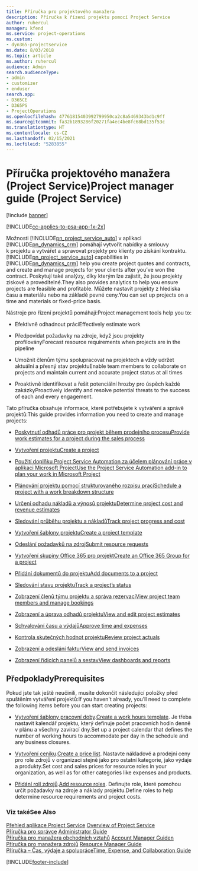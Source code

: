 ```yaml
---
title: Příručka pro projektového manažera
description: Příručka k řízení projektu pomocí Project Service
author: ruhercul
manager: kfend
ms.service: project-operations
ms.custom:
- dyn365-projectservice
ms.date: 8/03/2018
ms.topic: article
ms.author: ruhercul
audience: Admin
search.audienceType:
- admin
- customizer
- enduser
search.app:
- D365CE
- D365PS
- ProjectOperations
ms.openlocfilehash: 47761815403992799950ca2c8a5469343bd1c9ff
ms.sourcegitcommit: fa32b1893286f20271fa4ec4be8fc68bd135f53c
ms.translationtype: HT
ms.contentlocale: cs-CZ
ms.lasthandoff: 02/15/2021
ms.locfileid: "5283855"
---
```

# <a name="project-manager-guide-project-service"></a><span data-ttu-id="767e1-103">Příručka projektového manažera (Project Service)</span><span class="sxs-lookup"><span data-stu-id="767e1-103">Project manager guide (Project Service)</span></span>

[!include [banner](../includes/psa-now-project-operations.md)]

[!INCLUDE[cc-applies-to-psa-app-1x-2x](../includes/cc-applies-to-psa-app-1x-2x.md)]

<span data-ttu-id="767e1-104">Možnosti [!INCLUDE[pn_project_service_auto](../includes/pn-project-service-auto.md)] v aplikaci [!INCLUDE[pn_dynamics_crm](../includes/pn-dynamics-crm.md)] pomáhají vytvořit nabídky a smlouvy k projektu a vytvářet a spravovat projekty pro klienty po získání kontraktu.</span><span class="sxs-lookup"><span data-stu-id="767e1-104">[!INCLUDE[pn_project_service_auto](../includes/pn-project-service-auto.md)] capabilities in [!INCLUDE[pn_dynamics_crm](../includes/pn-dynamics-crm.md)] help you create project quotes and contracts, and create and manage projects for your clients after you’ve won the contract.</span></span> <span data-ttu-id="767e1-105">Poskytují také analýzy, díky kterým lze zajistit, že jsou projekty ziskové a proveditelné.</span><span class="sxs-lookup"><span data-stu-id="767e1-105">They also provides analytics to help you ensure projects are feasible and profitable.</span></span> <span data-ttu-id="767e1-106">Můžete nastavit projekty z hlediska času a materiálu nebo na základě pevné ceny.</span><span class="sxs-lookup"><span data-stu-id="767e1-106">You can set up projects on a time and materials or fixed-price basis.</span></span>  
  
 <span data-ttu-id="767e1-107">Nástroje pro řízení projektů pomáhají:</span><span class="sxs-lookup"><span data-stu-id="767e1-107">Project management tools help you to:</span></span>  
  
-   <span data-ttu-id="767e1-108">Efektivně odhadnout práci</span><span class="sxs-lookup"><span data-stu-id="767e1-108">Effectively estimate work</span></span>  
  
-   <span data-ttu-id="767e1-109">Předpovídat požadavky na zdroje, když jsou projekty profilovány</span><span class="sxs-lookup"><span data-stu-id="767e1-109">Forecast resource requirements when projects are in the pipeline</span></span>  
  
-   <span data-ttu-id="767e1-110">Umožnit členům týmu spolupracovat na projektech a vždy udržet aktuální a přesný stav projektu</span><span class="sxs-lookup"><span data-stu-id="767e1-110">Enable team members to collaborate on projects and maintain current and accurate project status at all times</span></span>  
  
-   <span data-ttu-id="767e1-111">Proaktivně identifikovat a řešit potenciální hrozby pro úspěch každé zakázky</span><span class="sxs-lookup"><span data-stu-id="767e1-111">Proactively identify and resolve potential threats to the success of each and every engagement.</span></span>  
  
<span data-ttu-id="767e1-112">Tato příručka obsahuje informace, které potřebujete k vytváření a správě projektů:</span><span class="sxs-lookup"><span data-stu-id="767e1-112">This guide provides information you need to create and manage projects:</span></span>  
  
-   [<span data-ttu-id="767e1-113">Poskytnutí odhadů práce pro projekt během prodejního procesu</span><span class="sxs-lookup"><span data-stu-id="767e1-113">Provide work estimates for a project during the sales process</span></span>](../psa/provide-estimates-project-during-sales-process.md)  
  
-   [<span data-ttu-id="767e1-114">Vytvoření projektu</span><span class="sxs-lookup"><span data-stu-id="767e1-114">Create a project</span></span>](../psa/create-project.md)  
  
-   [<span data-ttu-id="767e1-115">Použití doplňku Project Service Automation za účelem plánování práce v aplikaci Microsoft Project</span><span class="sxs-lookup"><span data-stu-id="767e1-115">Use the Project Service Automation add-in to plan your work in Microsoft Project</span></span>](../psa/add-plan-work-microsoft-project.md)  
  
-   [<span data-ttu-id="767e1-116">Plánování projektu pomocí strukturovaného rozpisu prací</span><span class="sxs-lookup"><span data-stu-id="767e1-116">Schedule a project with a work breakdown structure</span></span>](../psa/schedule-project-work-breakdown-structure.md)  
  
-   [<span data-ttu-id="767e1-117">Určení odhadu nákladů a výnosů projektu</span><span class="sxs-lookup"><span data-stu-id="767e1-117">Determine project cost and revenue estimates</span></span>](../psa/determine-project-cost-revenue-estimates.md)  
  
-   [<span data-ttu-id="767e1-118">Sledování průběhu projektu a nákladů</span><span class="sxs-lookup"><span data-stu-id="767e1-118">Track project progress and cost</span></span>](../psa/track-project-progress-cost.md)  
  
-   [<span data-ttu-id="767e1-119">Vytvoření šablony projektu</span><span class="sxs-lookup"><span data-stu-id="767e1-119">Create a project template</span></span>](../psa/create-project-template.md)  
  
-   [<span data-ttu-id="767e1-120">Odeslání požadavků na zdroj</span><span class="sxs-lookup"><span data-stu-id="767e1-120">Submit resource requests</span></span>](../psa/submit-resource-requests.md)  
  
-   [<span data-ttu-id="767e1-121">Vytvoření skupiny Office 365 pro projekt</span><span class="sxs-lookup"><span data-stu-id="767e1-121">Create an Office 365 Group for a project</span></span>](../psa/create-office-365-group-project.md)  
  
-   [<span data-ttu-id="767e1-122">Přidání dokumentů do projektu</span><span class="sxs-lookup"><span data-stu-id="767e1-122">Add documents to a project</span></span>](../psa/add-documents-project.md)  
  
-   [<span data-ttu-id="767e1-123">Sledování stavu projektu</span><span class="sxs-lookup"><span data-stu-id="767e1-123">Track a project’s status</span></span>](../psa/track-project-status.md)  
  
-   [<span data-ttu-id="767e1-124">Zobrazení členů týmu projektu a správa rezervací</span><span class="sxs-lookup"><span data-stu-id="767e1-124">View project team members and manage bookings</span></span>](../psa/view-project-team-members-manage-bookings.md)  
  
-   [<span data-ttu-id="767e1-125">Zobrazení a úprava odhadů projektu</span><span class="sxs-lookup"><span data-stu-id="767e1-125">View and edit project estimates</span></span>](../psa/view-edit-project-estimates.md)  
  
-   [<span data-ttu-id="767e1-126">Schvalování času a výdajů</span><span class="sxs-lookup"><span data-stu-id="767e1-126">Approve time and expenses</span></span>](../psa/approve-time-expenses.md)  
  
-   [<span data-ttu-id="767e1-127">Kontrola skutečných hodnot projektu</span><span class="sxs-lookup"><span data-stu-id="767e1-127">Review project actuals</span></span>](../psa/review-project-actuals.md)  
  
-   [<span data-ttu-id="767e1-128">Zobrazení a odeslání faktur</span><span class="sxs-lookup"><span data-stu-id="767e1-128">View and send invoices</span></span>](../psa/view-send-invoices.md)  
  
-   [<span data-ttu-id="767e1-129">Zobrazení řídicích panelů a sestav</span><span class="sxs-lookup"><span data-stu-id="767e1-129">View dashboards and reports</span></span>](../psa/view-dashboards-reports.md)  
  
## <a name="prerequisites"></a><span data-ttu-id="767e1-130">Předpoklady</span><span class="sxs-lookup"><span data-stu-id="767e1-130">Prerequisites</span></span>  
 <span data-ttu-id="767e1-131">Pokud jste tak ještě neučinili, musíte dokončit následující položky před spuštěním vytváření projektů:</span><span class="sxs-lookup"><span data-stu-id="767e1-131">If you haven't already, you’ll need to complete the following items before you can start creating projects:</span></span>  
  
-   <span data-ttu-id="767e1-132">[Vytvoření šablony pracovní doby](../psa/create-work-hours-template.md).</span><span class="sxs-lookup"><span data-stu-id="767e1-132">[Create a work hours template](../psa/create-work-hours-template.md).</span></span> <span data-ttu-id="767e1-133">Je třeba nastavit kalendář projektu, který definuje počet pracovních hodin denně v plánu a všechny zavírací dny.</span><span class="sxs-lookup"><span data-stu-id="767e1-133">Set up a project calendar that defines the number of working hours to accommodate per day in the schedule and any business closures.</span></span>  
  
-   <span data-ttu-id="767e1-134">[Vytvoření ceníku](../psa/create-price-list.md).</span><span class="sxs-lookup"><span data-stu-id="767e1-134">[Create a price list](../psa/create-price-list.md).</span></span> <span data-ttu-id="767e1-135">Nastavte nákladové a prodejní ceny pro role zdrojů v organizaci stejně jako pro ostatní kategorie, jako výdaje a produkty.</span><span class="sxs-lookup"><span data-stu-id="767e1-135">Set cost and sales prices for resource roles in your organization, as well as for other categories like expenses and products.</span></span>  
  
-   <span data-ttu-id="767e1-136">[Přidání rolí zdrojů](../psa/add-resource-roles.md).</span><span class="sxs-lookup"><span data-stu-id="767e1-136">[Add resource roles](../psa/add-resource-roles.md).</span></span> <span data-ttu-id="767e1-137">Definujte role, které pomohou určit požadavky na zdroje a náklady projektu.</span><span class="sxs-lookup"><span data-stu-id="767e1-137">Define roles to help determine resource requirements and project costs.</span></span>  
  
### <a name="see-also"></a><span data-ttu-id="767e1-138">Viz také</span><span class="sxs-lookup"><span data-stu-id="767e1-138">See Also</span></span>  
 <span data-ttu-id="767e1-139">[Přehled aplikace Project Service](../psa/overview.md) </span><span class="sxs-lookup"><span data-stu-id="767e1-139">[Overview of Project Service](../psa/overview.md) </span></span>  
 <span data-ttu-id="767e1-140">[Příručka pro správce](../psa/admin-guide.md) </span><span class="sxs-lookup"><span data-stu-id="767e1-140">[Administrator Guide](../psa/admin-guide.md) </span></span>  
 <span data-ttu-id="767e1-141">[Příručka pro manažera obchodních vztahů](../psa/account-manager-guide.md) </span><span class="sxs-lookup"><span data-stu-id="767e1-141">[Account Manager Guiden](../psa/account-manager-guide.md) </span></span>  
 <span data-ttu-id="767e1-142">[Příručka pro manažera zdrojů](../psa/resource-manager-guide.md) </span><span class="sxs-lookup"><span data-stu-id="767e1-142">[Resource Manager Guide](../psa/resource-manager-guide.md) </span></span>  
 [<span data-ttu-id="767e1-143">Příručka – Čas, výdaje a spolupráce</span><span class="sxs-lookup"><span data-stu-id="767e1-143">Time, Expense, and Collaboration Guide</span></span>](../psa/time-expense-collaboration-guide.md)



[!INCLUDE[footer-include](../includes/footer-banner.md)]